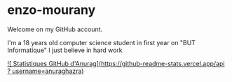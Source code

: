 # enzo-mourany

Welcome on my GitHub account.

I'm a 18 years old computer science student in first year on "BUT Informatique"
I just believe in hard work

[![ Statistiques GitHub d'Anurag](https://github-readme-stats.vercel.app/api ? username=anuraghazra)](https://github.com/anuraghazra/github-readme-stats)



